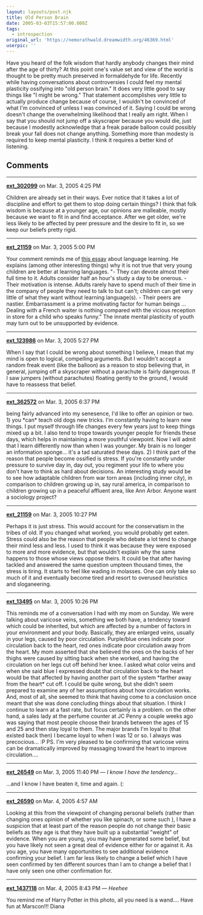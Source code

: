 ```yaml
---
layout: layouts/post.njk
title: Old Person Brain
date: 2005-03-03T15:57:00.000Z
tags:
  - introspection
original_url: 'https://nemorathwald.dreamwidth.org/46369.html'
userpic: ''
---
```

Have you heard of the folk wisdom that hardly anybody changes their mind after the age of thirty? At this point one's value set and view of the world is thought to be pretty much preserved in formaldehyde for life. Recently while having conversations about controversies I could feel my mental plasticity ossifying into "old person brain." It does very little good to say things like "I might be wrong." That statement accomplishes very little to actually produce change because of course, I wouldn't be convinced of what I'm convinced of unless I was convinced of it. Saying I could be wrong doesn't change the overwhelming likelihood that I really am right. When I say that you should not jump off a skyscraper because you would die, just because I modestly acknowledge that a freak parade balloon could possibly break your fall does not change anything. Something more than modesty is required to keep mental plasticity. I think it requires a better kind of listening.

## Comments

---

**[ext_302099](https://www.dreamwidth.org/users/ext_302099)** on Mar. 3, 2005 4:25 PM

Children are already set in their ways. Ever notice that it takes a lot of discipline and effort to get them to stop doing certain things? I think that folk wisdom is because at a younger age, our opinions are malleable, mostly because we want to fit in and find acceptance. After we get older, we're less likely to be affected by peer pressure and the desire to fit in, so we keep our beliefs pretty rigid.

---

**[ext_21159](https://www.dreamwidth.org/users/ext_21159)** on Mar. 3, 2005 5:00 PM

Your comment reminds me of [this essay](http://www.zompist.com/whylang.html) about language learning. He explains (among other interesting things) why it is not true that very young children are better at learning languages. "- They can devote almost their full time to it. Adults consider half an hour's study a day to be onerous. - Their motivation is intense. Adults rarely have to spend much of their time in the company of people they need to talk to but can't; children can get very little of what they want without learning language(s). - Their peers are nastier. Embarrassment is a prime motivating factor for human beings ... Dealing with a French waiter is nothing compared with the vicious reception in store for a child who speaks funny." The innate mental plasticity of youth may turn out to be unsupported by evidence.

---

**[ext_123986](https://www.dreamwidth.org/users/ext_123986)** on Mar. 3, 2005 5:27 PM

When I say that I could be wrong about something I believe, I mean that my mind is open to logical, compelling arguments. But I wouldn't accept a random freak event (like the balloon) as a reason to stop believing that, in general, jumping off a skyscraper without a parachute is fairly dangerous. If I saw jumpers (without parachutes) floating gently to the ground, I would have to reassess that belief.

---

**[ext_362572](https://www.dreamwidth.org/users/ext_362572)** on Mar. 3, 2005 6:37 PM

being fairly advanced into my senesence, I'd like to offer an opinion or two. 1) you \*can\* teach old dogs new tricks. I'm constantly having to learn new things. I put myself through life changes every few years just to keep things mixed up a bit. I also tend to trope towards younger people for friends these days, which helps in maintaining a more youthful viewpoint. Now I will admit that I learn differently now than when I was younger. My brain is no longer an information sponge... it's a tad saturated these days. 2) I think part of the reason that people become ossified is stress. If you're constantly under pressure to survive day in, day out, you regiment your life to where you don't have to think as hard about decisions. An interesting study would be to see how adaptable children from war torn areas (including inner city), in comparison to children growing up in, say rural america, in comparison to children growing up in a peaceful affluent area, like Ann Arbor. Anyone want a sociology project?

---

**[ext_21159](https://www.dreamwidth.org/users/ext_21159)** on Mar. 3, 2005 10:27 PM

Perhaps it is just stress. This would account for the conservatism in the tribes of old. If you changed what worked, you would probably get eaten. Stress could also be the reason that people who debate a lot tend to change their mind less and less. I used to think it was because they were exposed to more and more evidence, but that wouldn't explain why the same happens to those whose views oppose theirs. It could be that after having tackled and answered the same question umpteen thousand times, the stress is tiring. It starts to feel like wading in molasses. One can only take so much of it and eventually become tired and resort to overused heuristics and sloganeering.

---

**[ext_13495](https://www.dreamwidth.org/users/ext_13495)** on Mar. 3, 2005 10:26 PM

This reminds me of a conversation I had with my mom on Sunday. We were talking about varicose veins, something we both have, a tendency toward which could be inherited, but which are affected by a number of factors in your environment and your body. Basically, they are enlarged veins, usually in your legs, caused by poor circulation. Purple/blue ones indicate poor circulation back to the heart, red ones indicate poor circulation away from the heart. My mom asserted that she believed the ones on the backs of her thighs were caused by sitting back when she worked, and having the circulation on her legs cut off behind her knee. I asked what color veins and when she said blue I expressed doubt that circulation back to the heart would be that affected by having another part of the system \*farther away from the heart\* cut off. I could be quite wrong, but she didn't seem prepared to examine any of her assumptions about how circulation works. And, most of all, she seemed to think that having come to a conclusion once meant that she was done concluding things about that situation. I think I continue to learn at a fast rate, but focus certainly is a problem. on the other hand, a sales lady at the perfume counter at JC Penny a couple weeks ago was saying that most people choose their brands between the ages of 15 and 25 and then stay loyal to them. The major brands I'm loyal to (that existed back then) I became loyal to when I was 12 or so. I always was precocious... :P PS. I'm very pleased to be confirming that varicose veins can be dramatically improved by massaging toward the heart to improve circulation....

---

**[ext_26549](https://www.dreamwidth.org/users/ext_26549)** on Mar. 3, 2005 11:40 PM — *I know I have the tendency...*

...and I know I have beaten it, time and again. (:

---

**[ext_26590](https://www.dreamwidth.org/users/ext_26590)** on Mar. 4, 2005 4:57 AM

Looking at this from the viewpoint of changing personal beliefs (rather than changing ones opinion of whether you like spinach, or some such ), I have a suspicion that at least part of the reason people do not change their basic beliefs as they age is that they have built up a substantial "weight" of evidence. When you are young, you may have generated some belief, but you have likely not seen a great deal of evidence either for or against it. As you age, you have many opportunities to see additional evidence confirming your belief. I am far less likely to change a belief which I have seen confirmed by ten different sources than I am to change a belief that I have only seen one other confirmation for.

---

**[ext_1437118](https://www.dreamwidth.org/users/ext_1437118)** on Mar. 4, 2005 8:43 PM — *Heehee*

You remind me of Harry Potter in this photo, all you need is a wand.... Have fun at Marscon!!! Diana
